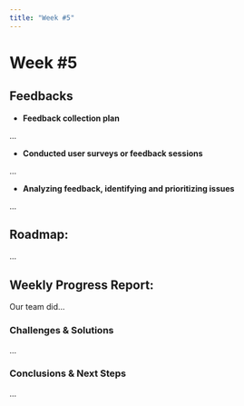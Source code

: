 ```yaml
---
title: "Week #5"
---
```


# **Week #5**

## **Feedbacks**

- **Feedback collection plan**

...

- **Conducted user surveys or feedback sessions**

...

- **Analyzing feedback, identifying and prioritizing issues**

...

## **Roadmap**:

...

## **Weekly Progress Report**:

Our team did...

### **Challenges & Solutions**

...

### **Conclusions & Next Steps**

...